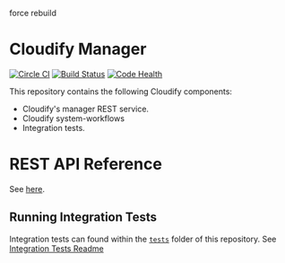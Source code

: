 force rebuild
# Cloudify Manager

[![Circle CI](https://circleci.com/gh/cloudify-cosmo/cloudify-manager/tree/master.svg?style=shield)](https://circleci.com/gh/cloudify-cosmo/cloudify-manager/tree/master)
[![Build Status](https://travis-ci.org/cloudify-cosmo/cloudify-manager.svg?branch=master)](https://travis-ci.org/cloudify-cosmo/cloudify-manager)
[![Code Health](https://landscape.io/github/cloudify-cosmo/cloudify-manager/master/landscape.svg?style=flat)](https://landscape.io/github/cloudify-cosmo/cloudify-manager/master)

This repository contains the following Cloudify components:

* Cloudify's manager REST service.
* Cloudify system-workflows
* Integration tests.

# REST API Reference

See [here](http://docs.getcloudify.org/api/).

## Running Integration Tests

Integration tests can found within the [`tests`](tests) folder of this repository.
See [Integration Tests Readme](tests/README.md)
